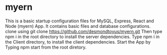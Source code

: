 # myern
This is a basic startup configuration files for MySQL, Express, React and Node (myern) App. It contains basic files and database configurations. clone using git clone https://github.com/desmondtoyus/myern.git
Then type npm i in the root directory to install the server dependencies.
Type npm i in the Client directory, to install the client dependencies. 
Start the App by Typing npm start from the root diretory.


